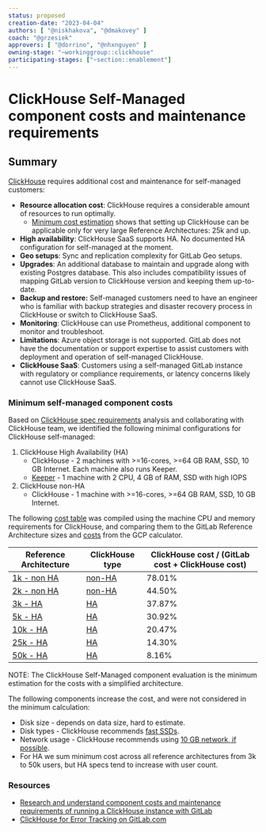```yaml
---
status: proposed
creation-date: "2023-04-04"
authors: [ "@niskhakova", "@dmakovey" ]
coach: "@grzesiek"
approvers: [ "@dorrino", "@nhxnguyen" ]
owning-stage: "~workinggroup::clickhouse"
participating-stages: ["~section::enablement"]
---
```


# ClickHouse Self-Managed component costs and maintenance requirements

## Summary

[ClickHouse](https://clickhouse.com/) requires additional cost and maintenance for self-managed customers:

- **Resource allocation cost**: ClickHouse requires a considerable amount of resources to run optimally.
  - [Minimum cost estimation](#minimum-self-managed-component-costs) shows that setting up ClickHouse can be applicable only for very large Reference Architectures: 25k and up.
- **High availability**: ClickHouse SaaS supports HA. No documented HA configuration for self-managed at the moment.
- **Geo setups**: Sync and replication complexity for GitLab Geo setups.
- **Upgrades**: An additional database to maintain and upgrade along with existing Postgres database. This also includes compatibility issues of mapping GitLab version to ClickHouse version and keeping them up-to-date.
- **Backup and restore:** Self-managed customers need to have an engineer who is familiar with backup strategies and disaster recovery process in ClickHouse or switch to ClickHouse SaaS.
- **Monitoring**: ClickHouse can use Prometheus, additional component to monitor and troubleshoot.
- **Limitations**: Azure object storage is not supported. GitLab does not have the documentation or support expertise to assist customers with deployment and operation of self-managed ClickHouse.
- **ClickHouse SaaS**: Customers using a self-managed GitLab instance with regulatory or compliance requirements, or latency concerns likely cannot use ClickHouse SaaS.

### Minimum self-managed component costs

Based on [ClickHouse spec requirements](https://gitlab.com/gitlab-com/www-gitlab-com/-/issues/14384#note_1307456092) analysis
and collaborating with ClickHouse team, we identified the following minimal configurations for ClickHouse self-managed:

1. ClickHouse High Availability (HA)
    - ClickHouse - 2 machines with >=16-cores, >=64 GB RAM, SSD, 10 GB Internet. Each machine also runs Keeper.
    - [Keeper](https://clickhouse.com/docs/en/guides/sre/keeper/clickhouse-keeper) - 1 machine with 2 CPU, 4 GB of RAM, SSD with high IOPS
1. ClickHouse non-HA
    - ClickHouse - 1 machine with >=16-cores, >=64 GB RAM, SSD, 10 GB Internet.

The following [cost table](https://gitlab.com/gitlab-com/www-gitlab-com/-/issues/14384#note_1324085466) was compiled using the machine CPU and memory requirements for ClickHouse, and comparing them to the
GitLab Reference Architecture sizes and [costs](../../../../administration/reference_architectures/index.md#cost-to-run) from the GCP calculator.

| Reference Architecture  | ClickHouse type | ClickHouse cost / (GitLab cost + ClickHouse cost) |
|-------------|-----------------|-----------------------------------|
| [1k - non HA](https://cloud.google.com/products/calculator#id=a6d6a94a-c7dc-4c22-85c4-7c5747f272ed) | [non-HA](https://cloud.google.com/products/calculator#id=9af5359e-b155-451c-b090-5f0879bb591e)          | 78.01%                            |
| [2k - non HA](https://cloud.google.com/products/calculator#id=0d3aff1f-ea3d-43f9-aa59-df49d27c35ca) | [non-HA](https://cloud.google.com/products/calculator#id=9af5359e-b155-451c-b090-5f0879bb591e)          | 44.50%                            |
| [3k - HA](https://cloud.google.com/products/calculator/#id=15fc2bd9-5b1c-479d-bc46-d5ce096b8107)     | [HA](https://cloud.google.com/products/calculator#id=9909f5af-d41a-4da2-b8cc-a0347702a823)              | 37.87%                            |
| [5k - HA](https://cloud.google.com/products/calculator/#id=9a798136-53f2-4c35-be43-8e1e975a6663)     | [HA](https://cloud.google.com/products/calculator#id=9909f5af-d41a-4da2-b8cc-a0347702a823)              | 30.92%                           |
| [10k - HA](https://cloud.google.com/products/calculator#id=cbe61840-31a1-487f-88fa-631251c2fde5)   | [HA](https://cloud.google.com/products/calculator#id=9909f5af-d41a-4da2-b8cc-a0347702a823)              | 20.47%                            |
| [25k - HA](https://cloud.google.com/products/calculator#id=b4b8b587-508a-4433-adc8-dc506bbe924f)    | [HA](https://cloud.google.com/products/calculator#id=9909f5af-d41a-4da2-b8cc-a0347702a823)              | 14.30%                            |
| [50k - HA](https://cloud.google.com/products/calculator/#id=48b4d817-d6cd-44b8-b069-0ba9a5d123ea)    | [HA](https://cloud.google.com/products/calculator#id=9909f5af-d41a-4da2-b8cc-a0347702a823)              | 8.16%                            |

NOTE:
The ClickHouse Self-Managed component evaluation is the minimum estimation for the costs
with a simplified architecture.

The following components increase the cost, and were not considered in the minimum calculation:

- Disk size - depends on data size, hard to estimate.
- Disk types - ClickHouse recommends [fast SSDs](https://clickhouse.com/docs/ru/operations/tips#storage-subsystem).
- Network usage - ClickHouse recommends using [10 GB network, if possible](https://clickhouse.com/docs/en/operations/tips#network).
- For HA we sum minimum cost across all reference architectures from 3k to 50k users, but HA specs tend to increase with user count.

### Resources

- [Research and understand component costs and maintenance requirements of running a ClickHouse instance with GitLab](https://gitlab.com/gitlab-com/www-gitlab-com/-/issues/14384)
- [ClickHouse for Error Tracking on GitLab.com](https://gitlab.com/gitlab-com/gl-infra/readiness/-/blob/master/library/database/clickhouse/index.md)
